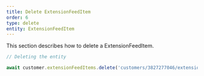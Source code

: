 ```yaml
---
title: Delete ExtensionFeedItem
order: 6
type: delete
entity: ExtensionFeedItem
---
```


This section describes how to delete a ExtensionFeedItem.

```javascript
// Deleting the entity

await customer.extensionFeedItems.delete('customers/3827277046/extensionFeedItems/9779152283')
```
